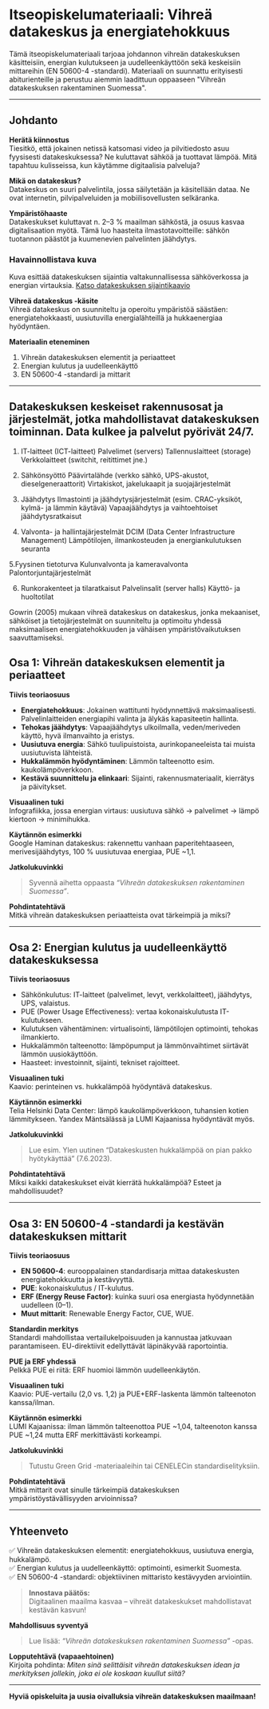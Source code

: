 # Itseopiskelumateriaali: Vihreä datakeskus ja energiatehokkuus

Tämä itseopiskelumateriaali tarjoaa johdannon vihreän datakeskuksen käsitteisiin, energian kulutukseen ja uudelleenkäyttöön sekä keskeisiin mittareihin (EN 50600-4 -standardi). Materiaali on suunnattu erityisesti abiturienteille ja perustuu aiemmin laadittuun oppaaseen "Vihreän datakeskuksen rakentaminen Suomessa".

---

## Johdanto

**Herätä kiinnostus**  
Tiesitkö, että jokainen netissä katsomasi video ja pilvitiedosto asuu fyysisesti datakeskuksessa? Ne kuluttavat sähköä ja tuottavat lämpöä. Mitä tapahtuu kulisseissa, kun käytämme digitaalisia palveluja?

**Mikä on datakeskus?**  
Datakeskus on suuri palvelintila, jossa säilytetään ja käsitellään dataa. Ne ovat internetin, pilvipalveluiden ja mobiilisovellusten selkäranka.

**Ympäristöhaaste**  
Datakeskukset kuluttavat n. 2–3 % maailman sähköstä, ja osuus kasvaa digitalisaation myötä. Tämä luo haasteita ilmastotavoitteille: sähkön tuotannon päästöt ja kuumenevien palvelinten jäähdytys.

### Havainnollistava kuva
Kuva esittää datakeskuksen sijaintia valtakunnallisessa sähköverkossa ja energian virtauksia.
[Katso datakeskuksen sijaintikaavio](assets/Datacenter_in_global_Finngrid_network.PNG)



**Vihreä datakeskus -käsite**  
Vihreä datakeskus on suunniteltu ja operoitu ympäristöä säästäen: energiatehokkaasti, uusiutuvilla energialähteillä ja hukkaenergiaa hyödyntäen.

**Materiaalin eteneminen**  
1. Vihreän datakeskuksen elementit ja periaatteet  
2. Energian kulutus ja uudelleenkäyttö  
3. EN 50600-4 -standardi ja mittarit  

---

## Datakeskuksen keskeiset rakennusosat ja järjestelmät, jotka mahdollistavat datakeskuksen toiminnan. Data kulkee ja palvelut pyörivät 24/7.

1. IT-laitteet (ICT-laitteet)
Palvelimet (servers)
Tallennuslaitteet (storage)
Verkkolaitteet (switchit, reitittimet jne.)

2. Sähkönsyöttö
Päävirtalähde (verkko sähkö, UPS-akustot, dieselgeneraattorit)
Virtakiskot, jakelukaapit ja suojajärjestelmät

3. Jäähdytys
Ilmastointi ja jäähdytysjärjestelmät (esim. CRAC-yksiköt, kylmä- ja lämmin käytävä)
Vapaajäähdytys ja vaihtoehtoiset jäähdytysratkaisut

4. Valvonta- ja hallintajärjestelmät
DCIM (Data Center Infrastructure Management)
Lämpötilojen, ilmankosteuden ja energiankulutuksen seuranta

5.Fyysinen tietoturva
Kulunvalvonta ja kameravalvonta
Palontorjuntajärjestelmät

6. Runkorakenteet ja tilaratkaisut
Palvelinsalit (server halls)
Käyttö- ja huoltotilat

Gowrin (2005) mukaan vihreä datakeskus on datakeskus, jonka mekaaniset, sähköiset ja tietojärjestelmät on suunniteltu ja optimoitu yhdessä maksimaalisen energiatehokkuuden ja vähäisen ympäristövaikutuksen saavuttamiseksi.

## Osa 1: Vihreän datakeskuksen elementit ja periaatteet

**Tiivis teoriaosuus**  
- **Energiatehokkuus**: Jokainen wattitunti hyödynnettävä maksimaalisesti. Palvelinlaitteiden energiapihi valinta ja älykäs kapasiteetin hallinta.  
- **Tehokas jäähdytys**: Vapaajäähdytys ulkoilmalla, veden/meriveden käyttö, hyvä ilmanvaihto ja eristys.  
- **Uusiutuva energia**: Sähkö tuulipuistoista, aurinkopaneeleista tai muista uusiutuvista lähteistä.  
- **Hukkalämmön hyödyntäminen**: Lämmön talteenotto esim. kaukolämpöverkkoon.  
- **Kestävä suunnittelu ja elinkaari**: Sijainti, rakennusmateriaalit, kierrätys ja päivitykset.

**Visuaalinen tuki**  
Infografiikka, jossa energian virtaus: uusiutuva sähkö → palvelimet → lämpö kiertoon → minimihukka.

**Käytännön esimerkki**  
Google Haminan datakeskus: rakennettu vanhaan paperitehtaaseen, merivesijäähdytys, 100 % uusiutuvaa energiaa, PUE ~1,1.

**Jatkolukuvinkki**  
> Syvennä aihetta oppaasta *“Vihreän datakeskuksen rakentaminen Suomessa”*.

**Pohdintatehtävä**  
Mitkä vihreän datakeskuksen periaatteista ovat tärkeimpiä ja miksi?

---

## Osa 2: Energian kulutus ja uudelleenkäyttö datakeskuksessa

**Tiivis teoriaosuus**  
- Sähkönkulutus: IT-laitteet (palvelimet, levyt, verkkolaitteet), jäähdytys, UPS, valaistus.  
- PUE (Power Usage Effectiveness): vertaa kokonaiskulutusta IT-kulutukseen.  
- Kulutuksen vähentäminen: virtualisointi, lämpötilojen optimointi, tehokas ilmankierto.  
- Hukkalämmön talteenotto: lämpöpumput ja lämmönvaihtimet siirtävät lämmön uusiokäyttöön.  
- Haasteet: investoinnit, sijainti, tekniset rajoitteet.

**Visuaalinen tuki**  
Kaavio: perinteinen vs. hukkalämpöä hyödyntävä datakeskus.

**Käytännön esimerkki**  
Telia Helsinki Data Center: lämpö kaukolämpöverkkoon, tuhansien kotien lämmitykseen. Yandex Mäntsälässä ja LUMI Kajaanissa hyödyntävät myös.

**Jatkolukuvinkki**  
> Lue esim. Ylen uutinen “Datakeskusten hukkalämpöä on pian pakko hyötykäyttää” (7.6.2023).

**Pohdintatehtävä**  
Miksi kaikki datakeskukset eivät kierrätä hukkalämpöä? Esteet ja mahdollisuudet?

---

## Osa 3: EN 50600-4 -standardi ja kestävän datakeskuksen mittarit

**Tiivis teoriaosuus**  
- **EN 50600-4**: eurooppalainen standardisarja mittaa datakeskusten energiatehokkuutta ja kestävyyttä.  
- **PUE**: kokonaiskulutus / IT-kulutus.  
- **ERF (Energy Reuse Factor)**: kuinka suuri osa energiasta hyödynnetään uudelleen (0–1).  
- **Muut mittarit**: Renewable Energy Factor, CUE, WUE.

**Standardin merkitys**  
Standardi mahdollistaa vertailukelpoisuuden ja kannustaa jatkuvaan parantamiseen. EU-direktiivit edellyttävät läpinäkyvää raportointia.

**PUE ja ERF yhdessä**  
Pelkkä PUE ei riitä: ERF huomioi lämmön uudelleenkäytön.

**Visuaalinen tuki**  
Kaavio: PUE-vertailu (2,0 vs. 1,2) ja PUE+ERF-laskenta lämmön talteenoton kanssa/ilman.

**Käytännön esimerkki**  
LUMI Kajaanissa: ilman lämmön talteenottoa PUE ~1,04, talteenoton kanssa PUE ~1,24 mutta ERF merkittävästi korkeampi.

**Jatkolukuvinkki**  
> Tutustu Green Grid -materiaaleihin tai CENELECin standardiselityksiin.

**Pohdintatehtävä**  
Mitkä mittarit ovat sinulle tärkeimpiä datakeskuksen ympäristöystävällisyyden arvioinnissa?

---

## Yhteenveto

✅ Vihreän datakeskuksen elementit: energiatehokkuus, uusiutuva energia, hukkalämpö.  
✅ Energian kulutus ja uudelleenkäyttö: optimointi, esimerkit Suomesta.  
✅ EN 50600-4 -standardi: objektiivinen mittaristo kestävyyden arviointiin.

> **Innostava päätös:**  
> Digitaalinen maailma kasvaa – vihreät datakeskukset mahdollistavat kestävän kasvun!

**Mahdollisuus syventyä**  
> Lue lisää: *“Vihreän datakeskuksen rakentaminen Suomessa”* -opas.

**Lopputehtävä (vapaaehtoinen)**  
Kirjoita pohdinta: *Miten sinä selittäisit vihreän datakeskuksen idean ja merkityksen jollekin, joka ei ole koskaan kuullut siitä?*

---

**Hyviä opiskeluita ja uusia oivalluksia vihreän datakeskuksen maailmaan!**
